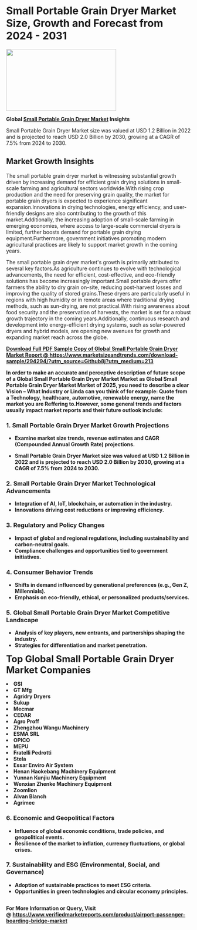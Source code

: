 <H1>Small Portable Grain Dryer Market Size, Growth and Forecast from 2024 - 2031</H1><img class="aligncenter size-medium wp-image-584254" src="https://thirdeyenews.in/wp-content/uploads/2024/09/Global-Market-Research-300x168.jpeg" alt="" width="300" height="168" /><p><strong>Global&nbsp;<a href="https://www.marketsizeandtrends.com/download-sample/294294/?utm_source=Github8j?utm_medium=213">Small Portable Grain Dryer Market</a> Insights</strong></p><p>Small Portable Grain Dryer Market size was valued at USD 1.2 Billion in 2022 and is projected to reach USD 2.0 Billion by 2030, growing at a CAGR of 7.5% from 2024 to 2030.</p><p><h2>Market Growth Insights</h2> <p>The small portable grain dryer market is witnessing substantial growth driven by increasing demand for efficient grain drying solutions in small-scale farming and agricultural sectors worldwide.With rising crop production and the need for preserving grain quality, the market for portable grain dryers is expected to experience significant expansion.Innovations in drying technologies, energy efficiency, and user-friendly designs are also contributing to the growth of this market.Additionally, the increasing adoption of small-scale farming in emerging economies, where access to large-scale commercial dryers is limited, further boosts demand for portable grain drying equipment.Furthermore, government initiatives promoting modern agricultural practices are likely to support market growth in the coming years.</p> <p><strong><a href="#"></a></strong></p> <p>The small portable grain dryer market's growth is primarily attributed to several key factors.As agriculture continues to evolve with technological advancements, the need for efficient, cost-effective, and eco-friendly solutions has become increasingly important.Small portable dryers offer farmers the ability to dry grain on-site, reducing post-harvest losses and improving the quality of stored grains.These dryers are particularly useful in regions with high humidity or in remote areas where traditional drying methods, such as sun-drying, are not practical.With rising awareness about food security and the preservation of harvests, the market is set for a robust growth trajectory in the coming years.Additionally, continuous research and development into energy-efficient drying systems, such as solar-powered dryers and hybrid models, are opening new avenues for growth and expanding market reach across the globe.</p> <p><strong><a href="#"></p><p><span class=""><strong>Download Full PDF Sample Copy of Global Small Portable Grain Dryer Market Report</strong> @ <a href="https://www.marketsizeandtrends.com/download-sample/294294/?utm_source=Github8j?utm_medium=213" target="_blank">https://www.marketsizeandtrends.com/download-sample/294294/?utm_source=Github8j?utm_medium=213</a></span></p><p>In order to make an accurate and perceptive description of future scope of a Global&nbsp;Small Portable Grain Dryer Market Market as Global&nbsp;Small Portable Grain Dryer Market Market of 2025, you need to describe a clear Vision &ndash; What Industry or Linda can you think of for example: Quote from a Technology, healthcare, automotive, renewable energy, name the market you are Reffering to.However, some general trends and factors usually impact market reports and their future outlook include:</p><h3>1.&nbsp;<strong>Small Portable Grain Dryer Market Growth Projections</strong></h3><ul><li>Examine market size trends, revenue estimates and CAGR (Compounded Annual Growth Rate) projections.</li><li><p>Small Portable Grain Dryer Market size was valued at USD 1.2 Billion in 2022 and is projected to reach USD 2.0 Billion by 2030, growing at a CAGR of 7.5% from 2024 to 2030.</p></li></ul><h3>2.&nbsp;<strong>Small Portable Grain Dryer Market Technological Advancements</strong></h3><ul><li>Integration of AI, IoT, blockchain, or automation in the industry.</li><li>Innovations driving cost reductions or improving efficiency.</li></ul><h3>3.&nbsp;<strong>Regulatory and Policy Changes</strong></h3><ul><li>Impact of global and regional regulations, including sustainability and carbon-neutral goals.</li><li>Compliance challenges and opportunities tied to government initiatives.</li></ul><h3>4.&nbsp;<strong>Consumer Behavior Trends</strong></h3><ul><li>Shifts in demand influenced by generational preferences (e.g., Gen Z, Millennials).</li><li>Emphasis on eco-friendly, ethical, or personalized products/services.</li></ul><h3>5.&nbsp;<strong>Global Small Portable Grain Dryer Market Competitive Landscape</strong></h3><ul><li>Analysis of key players, new entrants, and partnerships shaping the industry.</li><li>Strategies for differentiation and market penetration.</li></ul><p data-pm-slice="1 1 []"><span style="color: inherit; font-family: inherit; font-size: 25px;">Top Global Small Portable Grain Dryer Market Companies</span></p><div class="" data-test-id=""><p><li>GSI</li><li> GT Mfg</li><li> Agridry Dryers</li><li> Sukup</li><li> Mecmar</li><li> CEDAR</li><li> Agro Proff</li><li> Zhengzhou Wangu Machinery</li><li> ESMA SRL</li><li> OPICO</li><li> MEPU</li><li> Fratelli Pedrotti</li><li> Stela</li><li> Essar Enviro Air System</li><li> Henan Haokebang Machinery Equipment</li><li> Yunnan Kunjiu Machinery Equipment</li><li> Wenxian Zhenke Machinery Equipment</li><li> Zoomlion</li><li> Alvan Blanch</li><li> Agrimec</li></p></div><h3>6.&nbsp;<strong>Economic and Geopolitical Factors</strong></h3><ul><li>Influence of global economic conditions, trade policies, and geopolitical events.</li><li>Resilience of the market to inflation, currency fluctuations, or global crises.</li></ul><h3>7.&nbsp;<strong>Sustainability and ESG (Environmental, Social, and Governance)</strong></h3><ul><li>Adoption of sustainable practices to meet ESG criteria.</li><li>Opportunities in green technologies and circular economy principles.</li></ul><h2><strong style="font-size: 14px;">For More Information or Query, Visit @&nbsp;</strong><a style="background-color: #ffffff; font-size: 14px;" href="https://www.marketsizeandtrends.com/report/small-portable-grain-dryer-market/" target="_blank">https://www.verifiedmarketreports.com/product/airport-passenger-boarding-bridge-market</a></h2>